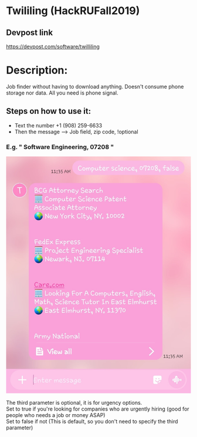 # Twililing (HackRUFall2019)

## Devpost link
https://devpost.com/software/twilliling

# Description:
Job finder without having to download anything. Doesn't consume phone storage nor data. All you need is phone signal.

## Steps on how to use it:
* Text the number +1 (908) 259-6633
* Then the message --> Job field, zip code, !optional

### E.g.  " Software Engineering, 07208 "
![Screenshot](screenshots/screenshot1.jpg)    


The third parameter is optional, it is for urgency options.  
Set to true if you're looking for companies who are urgently hiring (good for people who needs a job or money ASAP)  
Set to false if not (This is default, so you don't need to specify the third parameter)
